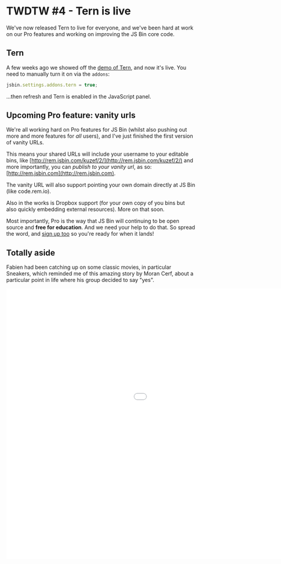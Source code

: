 # TWDTW #4 - Tern is live

We've now released Tern to live for everyone, and we've been hard at work on our Pro features and working on improving the JS Bin core code.

## Tern

A few weeks ago we showed off the [demo of Tern](/blog/twdtw-1-sass-tern-security#tern), and now it's live. You need to manually turn it on via the `addons`:

```js
jsbin.settings.addons.tern = true;
```

...then refresh and Tern is enabled in the JavaScript panel.

## Upcoming Pro feature: vanity urls

We're all working hard on Pro features for JS Bin (whilst also pushing out more and more features for *all* users), and I've just finished the first version of vanity URLs. 

This means your shared URLs will include your username to your editable bins, like [http://rem.jsbin.com/kuzef/2/](http://rem.jsbin.com/kuzef/2/) and more importantly, you can *publish to your vanity url*, as so: [http://rem.jsbin.com](http://rem.jsbin.com).

The vanity URL will also support pointing your own domain directly at JS Bin (like code.rem.io).

Also in the works is Dropbox support (for your own copy of you bins but also quickly embedding external resources). More on that soon.

Most importantly, Pro is the way that JS Bin will continuing to be open source and **free for education**. And we need your help to do that. So spread the word, and [sign up too](https://jsbin.com/register) so you're ready for when it lands!

## Totally aside

Fabien had been catching up on some classic movies, in particular Sneakers, which reminded me of this amazing story by Moran Cerf, about a particular point in life where his group decided to say "yes".

<div class="embed-container"><iframe width="1280" height="720" src="//www.youtube.com/embed/RJVHTQSvUIo" frameborder="0" allowfullscreen></iframe></div>
